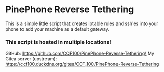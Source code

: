 # PinePhone Reverse Tethering

This is a simple little script that creates iptable rules and ssh'es into your phone to add your machine as a default gateway.

### This script is hosted in multiple locations!
GitHub: https://github.com/CCF100/PinePhone-Reverse-Tethering\
My Gitea server (upstream): https://ccf100.duckdns.org/gitea/CCF_100/PinePhone-Reverse-Tethering
